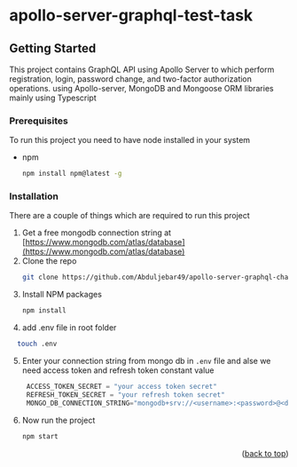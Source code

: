 # apollo-server-graphql-test-task

## Getting Started

This project contains GraphQL API using Apollo Server to which perform registration, login, password change, and two-factor authorization operations.
using Apollo-server, MongoDB and Mongoose ORM libraries mainly using Typescript

### Prerequisites

To run this project you need to have node installed in your system
* npm
  ```sh
  npm install npm@latest -g
  ```

### Installation

There are a couple of things which are required to run this project

1. Get a free mongodb connection string at [https://www.mongodb.com/atlas/database](https://www.mongodb.com/atlas/database)
2. Clone the repo
   ```sh
   git clone https://github.com/Abduljebar49/apollo-server-graphql-challenge.git
   ```
3. Install NPM packages
   ```sh
   npm install
   ```
4. add .env file in root folder
  ```sh
    touch .env
  ```
5. Enter your connection string from mongo db in `.env` file
    and alse we need access token  and refresh token constant value
   ```js
    ACCESS_TOKEN_SECRET = "your access token secret"
    REFRESH_TOKEN_SECRET = "your refresh token secret"
    MONGO_DB_CONNECTION_STRING="mongodb+srv://<username>:<password>@<db-url>.mongodb.net/"
   ```
6. Now run the project
    ```sh
    npm start
    ```


<p align="right">(<a href="#readme-top">back to top</a>)</p>